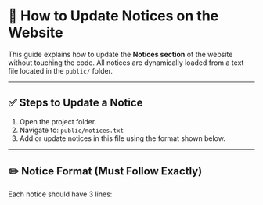 # 📢 How to Update Notices on the Website

This guide explains how to update the **Notices section** of the website without touching the code. All notices are dynamically loaded from a text file located in the `public/` folder.

---

## ✅ Steps to Update a Notice

1. Open the project folder.
2. Navigate to: `public/notices.txt`
3. Add or update notices in this file using the format shown below.

---

## ✏️ Notice Format (Must Follow Exactly)

Each notice should have 3 lines:

